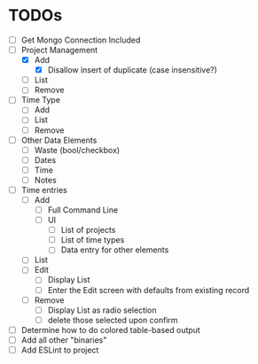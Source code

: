 # TODOs

- [ ] Get Mongo Connection Included
- [ ] Project Management
    - [x] Add
        - [x] Disallow insert of duplicate (case insensitive?)
    - [ ] List
    - [ ] Remove
- [ ] Time Type
    - [ ] Add
    - [ ] List
    - [ ] Remove
- [ ] Other Data Elements
    - [ ] Waste (bool/checkbox)
    - [ ] Dates
    - [ ] Time
    - [ ] Notes
- [ ] Time entries
    - [ ] Add
        - [ ] Full Command Line
        - [ ] UI
            - [ ] List of projects
            - [ ] List of time types
            - [ ] Data entry for other elements
    - [ ] List
    - [ ] Edit
        - [ ] Display List
        - [ ] Enter the Edit screen with defaults from existing record
    - [ ] Remove
        - [ ] Display List as radio selection
        - [ ] delete those selected upon confirm
- [ ] Determine how to do colored table-based output
- [ ] Add all other "binaries"
- [ ] Add ESLint to project